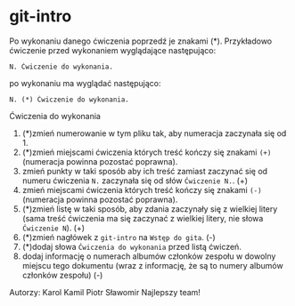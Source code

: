 # git-intro

Po wykonaniu danego ćwiczenia poprzedź je znakami (*).
Przykładowo ćwiczenie przed wykonaniem wyglądające następująco:
```
N. Ćwiczenie do wykonania.
```
po wykonaniu ma wyglądać następująco:
```
N. (*) Ćwiczenie do wykonania.
```

Ćwiczenia do wykonania
1. (*)zmień numerowanie w tym pliku tak, aby numeracja zaczynała się od 1.
2. (*)zmień miejscami ćwiczenia których treść kończy się znakami `(+)` (numeracja powinna pozostać poprawna).
5. zmień punkty w taki sposób aby ich treść zamiast zaczynać się od numeru ćwiczenia `N.` zaczynała się od słów `Ćwiczenie N.`. (+)
4. zmień miejscami ćwiczenia których treść kończy się znakami `(-)` (numeracja powinna pozostać poprawna).
3. (*)zmień listę w taki sposób, aby zdania zaczynały się z wielkiej litery (sama treść ćwiczenia ma się zaczynać z wielkiej litery, nie słowa `Ćwiczenie N`). (+)
6. (*)zmień nagłówek z `git-intro` na `Wstęp do gita`. (-)
7. (*)dodaj słowa `Ćwiczenia do wykonania` przed listą ćwiczeń.
8. dodaj informację o numerach albumów członków zespołu w dowolny miejscu tego dokumentu (wraz z informację, że są to numery albumów członków zespołu) (-)

Autorzy:
Karol
Kamil
Piotr
Sławomir
Najlepszy team!